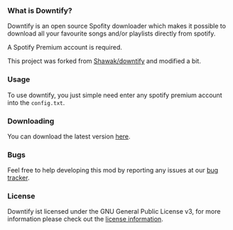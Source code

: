 ### What is Downtify?

Downtify is an open source Spofity downloader which makes it possible to download all your favourite songs and/or
playlists directly from spotify.

A Spotify Premium account is required. 

This project was forked from [Shawak/downtify](https://github.com/Shawak/downtify) and modified a bit.

### Usage

To use downtify, you just simple need enter any spotify premium account into the `config.txt`.

### Downloading

You can download the latest version [here](https://github.com/eviabs/downtify-premium/archive/master.zip).

### Bugs

Feel free to help developing this mod by reporting any issues at our [bug tracker](https://github.com/eviabs/downtify-premium/issues).

### License

Downtify ist licensed under the GNU General Public License v3, for more information please check out the [license information](https://github.com/eviabs/downtify-premium/blob/master/LICENSE).
